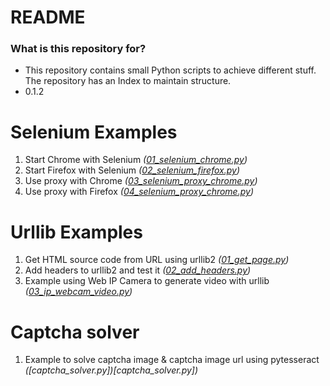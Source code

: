 # README #


### What is this repository for? ###

* This repository contains small Python scripts to achieve different stuff. The repository has an Index to maintain structure.
* 0.1.2

# Selenium Examples

1. Start Chrome with Selenium *([01_selenium_chrome.py](Selenium/01_selenium_chrome.py))*
2. Start Firefox with Selenium *([02_selenium_firefox.py](Selenium/02_selenium_firefox.py))*
3. Use proxy with Chrome *([03_selenium_proxy_chrome.py](Selenium/03_selenium_proxy_chrome.py))*
4. Use proxy with Firefox *([04_selenium_proxy_chrome.py](Selenium/04_selenium_proxy_chrome.py))*

# Urllib Examples

1. Get HTML source code from URL using urllib2 *([01_get_page.py](Urllib/01_get_page.py))*
2. Add headers to urllib2 and test it *([02_add_headers.py](Urllib/02_add_headers.py))*
3. Example using Web IP Camera to generate video with urllib *([03_ip_webcam_video.py](Urllib/03_ip_webcam_video.py))*

# Captcha solver

1. Example to solve captcha image & captcha image url using pytesseract *([captcha_solver.py])[captcha_solver.py])*

